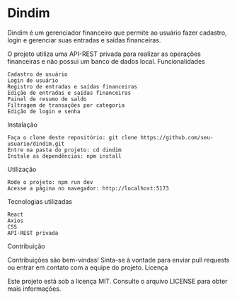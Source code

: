 # Dindim

Dindim é um gerenciador financeiro que permite ao usuário fazer cadastro, login e gerenciar suas entradas e saídas financeiras.

O projeto utiliza uma API-REST privada para realizar as operações financeiras e não possui um banco de dados local.
Funcionalidades

    Cadastro de usuário
    Login de usuário
    Registro de entradas e saídas financeiras
    Edição de entradas e saídas financeiras
    Painel de resumo de saldo
    Filtragem de transações por categoria
    Edição de login e senha

Instalação

    Faça o clone deste repositório: git clone https://github.com/seu-usuario/dindim.git
    Entre na pasta do projeto: cd dindim
    Instale as dependências: npm install

Utilização

    Rode o projeto: npm run dev
    Acesse a página no navegador: http://localhost:5173

Tecnologias utilizadas

    React
    Axios
    CSS
    API-REST privada

Contribuição

Contribuições são bem-vindas! Sinta-se à vontade para enviar pull requests ou entrar em contato com a equipe do projeto.
Licença

Este projeto está sob a licença MIT. Consulte o arquivo LICENSE para obter mais informações.
